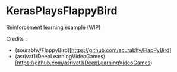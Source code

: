 # KerasPlaysFlappyBird
Reinforcement learning example (WIP)

Credits : 

* (sourabhv/FlappyBird)[https://github.com/sourabhv/FlapPyBird]
* (asrivat1/DeepLearningVideoGames)[https://github.com/asrivat1/DeepLearningVideoGames)
